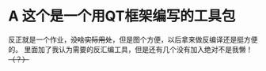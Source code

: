 # A 这个是一个用QT框架编写的工具包
反正就是一个作业，~~没啥实际用处~~，但是图个方便，以后拿来做反编译还是挺方便的。
里面加了我认为需要的反汇编工具，但是还有几个没有加入绝对不是我懒！~~（？）~~
